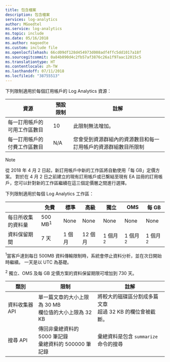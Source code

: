 ```yaml
---
title: 包含檔案
description: 包含檔案
services: log-analytics
author: MGoedtel
ms.service: log-analytics
ms.topic: include
ms.date: 05/16/2018
ms.author: magoedte
ms.custom: include file
ms.openlocfilehash: 66cd09df128d454973d008adf4ffc5dd1017a18f
ms.sourcegitcommit: 0a84b090d4c2fb57af3876c26a1f97aac12015c5
ms.translationtype: HT
ms.contentlocale: zh-TW
ms.lasthandoff: 07/11/2018
ms.locfileid: "38755513"
---
```

下列限制適用於每個訂用帳戶的 Log Analytics 資源：

| 資源 | 預設限制 | 註解
| --- | --- | --- |
| 每一訂用帳戶的可用工作區數目 | 10 | 此限制無法增加。 |
| 每一訂用帳戶的付費工作區數目 | N/A | 您會受到資源群組內的資源數目和每一訂用帳戶的資源群組數目所限制 | 

>[!NOTE]
>從 2018 年 4 月 2 日起，新訂用帳戶中新的工作區將自動使用「每 GB」定價方案。  對於在 4 月 2 日之前建立的現有訂用帳戶或已繫結至現有 EA 註冊的訂用帳戶，您可以針對新的工作區繼續在這三個定價層之間進行選擇。 
>

下列限制適用於每個 Log Analytics 工作區：

|  | 免費 | 標準 | 高級 | 獨立 | OMS | 每 GB |
| --- | --- | --- | --- | --- | --- |--- |
| 每日所收集的資料量 |500 MB<sup>1</sup> |None |None | None | None | None
| 資料保留期間 |7 天 |1 個月 |12 個月 | 1 個月 <sup>2</sup> | 1 個月 <sup>2</sup>| 1 個月 <sup>2</sup>|

<sup>1</sup>當客戶達到每日 500MB 資料傳輸限制時，系統會停止資料分析，並在次日開始時繼續。 一天是以 UTC 為基礎。

<sup>2</sup> 獨立、OMS 及每 GB 定價方案的資料保留期限可增加到 730 天。

| 類別 | 限制 | 註解
| --- | --- | --- |
| 資料收集器 API | 單一篇文章的大小上限為 30 MB<br>欄位值的大小上限為 32 KB | 將較大的磁碟區分割成多篇文章<br>超過 32 KB 的欄位會被截斷。 |
| 搜尋 API | 傳回非彙總資料的 5000 筆記錄<br>彙總資料的 500000 筆記錄 | 彙總資料是包含 `summarize` 命令的搜尋
 
